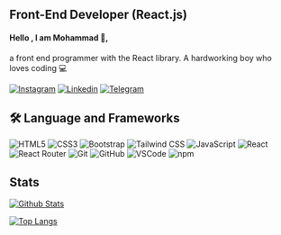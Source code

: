 
## Front-End Developer (React.js)
#### Hello , I am Mohammad 👋,
 a front end programmer with the React library. A hardworking boy who loves coding 💻
  
[![Instagram](https://img.shields.io/badge/Instagram-E4405F?style=for-the-badge&logo=instagram&logoColor=white)](https://www.instagram.com/ashrafi.dev/)
[![Linkedin](https://img.shields.io/badge/connect_me_LinkedIn-0077B5?style=for-the-badge&logo=linkedin&logoColor=white)](https://www.linkedin.com/in/mohammad-ashrafi-56a258365/)
[![Telegram](https://img.shields.io/badge/connect_me_Telegram-2CA5E0?style=for-the-badge&logo=telegram&logoColor=white)](https://t.me/vitto_dev7)

## 🛠 Language and Frameworks

![HTML5](https://img.shields.io/badge/HTML5-E34F26?style=for-the-badge&logo=html5&logoColor=white)
![CSS3](https://img.shields.io/badge/CSS3-1572B6?style=for-the-badge&logo=css3&logoColor=white)
![Bootstrap](https://img.shields.io/badge/Bootstrap-563D7C?style=for-the-badge&logo=bootstrap&logoColor=white)
![Tailwind CSS](https://img.shields.io/badge/Tailwind_CSS-38B2AC?style=for-the-badge&logo=tailwind-css&logoColor=white)
![JavaScript](https://img.shields.io/badge/JavaScript-323330?style=for-the-badge&logo=javascript&logoColor=F7DF1E)
![React](https://img.shields.io/badge/React-20232A?style=for-the-badge&logo=react&logoColor=61DAFB)
![React Router](https://img.shields.io/badge/React%20Router-20232A?style=for-the-badge&logo=react-router&logoColor=61DAFB)
![Git](https://img.shields.io/badge/GIT-E44C30?style=for-the-badge&logo=git&logoColor=white)
![GitHub](https://img.shields.io/badge/GitHub-100000?style=for-the-badge&logo=github&logoColor=white)
![VSCode](https://img.shields.io/badge/VSCode-0078D4?style=for-the-badge&logo=visual%20studio%20code&logoColor=white)
![npm](https://img.shields.io/badge/npm-CB3837?style=for-the-badge&logo=npm&logoColor=white)

## Stats 
[![Github Stats](https://github-readme-stats.vercel.app/api?username=ashrafi-frontDeveloper&show_icons=true&theme=tokyonight)](https://github.com/ashrafi-frontDeveloper)

[![Top Langs](https://github-readme-stats.vercel.app/api/top-langs/?username=ashrafi-frontDeveloper&langs_count=6&theme=tokyonight)](https://github.com/ashrafi-frontDeveloper)
